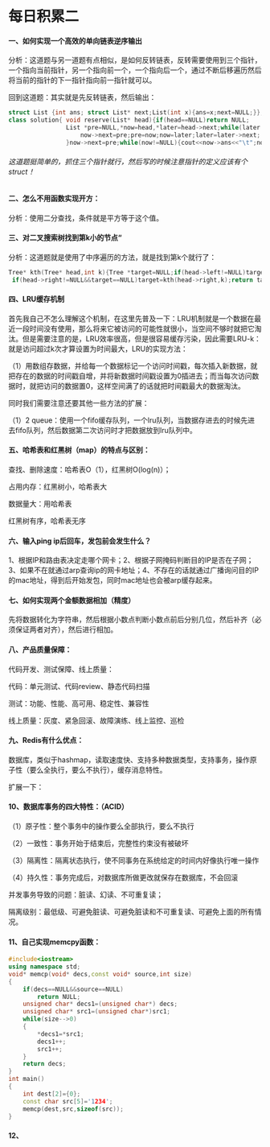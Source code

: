# 每日积累二

#### 一、如何实现一个高效的单向链表逆序输出

分析：这道题与另一道题有点相似，是如何反转链表，反转需要使用到三个指针，一个指向当前指针，另一个指向前一个，一个指向后一个，通过不断后移遍历然后将当前的指针的下一指针指向前一指针就可以。

回到这道题：其实就是先反转链表，然后输出：

```c++
struct List {int ans; struct List* next;List(int x){ans=x;next=NULL;}};
class solution{ void reserve(List* head){if(head==NULL)return NULL;
                List *pre=NULL,*now=head,*later=head->next;while(later!=NULL){
                    now->next=pre;pre=now;now=later;later=later->next;
                }now->next=pre;while(now!=NULL){cout<<now->ans<<"\t";now=now->next;}} }
```

###### 这道题挺简单的，抓住三个指针就行，然后写的时候注意指针的定义应该有个struct！



#### 二、怎么不用函数实现开方：

分析：使用二分查找，条件就是平方等于这个值。



#### 三、对二叉搜索树找到第k小的节点“

分析：这道题就是使用了中序遍历的方法，就是找到第k个就行了：

```c++
Tree* kth(Tree* head,int k){Tree *target=NULL;if(head->left!=NULL)target=kth(head->left,k);if(target==NULL){if(k==1)target=head;k--;}
 if(head->right!=NULL&&target==NULL)target=kth(head->right,k);return target}
```



#### 四、LRU缓存机制

首先我自己不怎么理解这个机制，在这里先普及一下：LRU机制就是一个数据在最近一段时间没有使用，那么将来它被访问的可能性就很小，当空间不够时就把它淘汰。但是需要注意的是，LRU效率很高，但是很容易缓存污染，因此需要LRU-k：就是访问超过k次才算设置为时间最大，LRU的实现方法：

（1）用数组存数据，并给每一个数据标记一个访问时间戳，每次插入新数据，就把存在的数据的时间戳自增，并将新数据时间戳设置为0插进去；而当每次访问数据时，就把访问的数据置0，这样空间满了的话就把时间戳最大的数据淘汰。

同时我们需要注意还要其他一些方法的扩展：

（1）2 queue：使用一个fifo缓存队列，一个lru队列，当数据存进去的时候先进去fifo队列，然后数据第二次访问时才把数据放到lru队列中。

#### 

#### 五、哈希表和红黑树（map）的特点与区别：

查找、删除速度：哈希表O（1），红黑树O(log(n)）；

占用内存：红黑树小，哈希表大

数据量大：用哈希表

红黑树有序，哈希表无序



#### 六、输入ping ip后回车，发包前会发生什么？

1、根据IP和路由表决定走哪个网卡；2、根据子网掩码判断目的IP是否在子网；3、如果不在就通过arp查询ip的网卡地址；4、不存在的话就通过广播询问目的IP的mac地址，得到后开始发包，同时mac地址也会被arp缓存起来。



#### 七、如何实现两个金额数据相加（精度）

先将数据转化为字符串，然后根据小数点判断小数点前后分别几位，然后补齐（必须保证两者对齐），然后进行相加。



#### 八、产品质量保障：

代码开发、测试保障、线上质量：

代码：单元测试、代码review、静态代码扫描

测试：功能、性能、高可用、稳定性、兼容性

线上质量：灰度、紧急回滚、故障演练、线上监控、巡检



#### 九、Redis有什么优点：

数据库，类似于hashmap，读取速度快、支持多种数据类型，支持事务，操作原子性（要么全执行，要么不执行），缓存消息特性。

扩展一下：



#### 10、数据库事务的四大特性：（ACID）

（1）原子性：整个事务中的操作要么全部执行，要么不执行

（2）一致性：事务开始于结束后，完整性约束没有被破坏

（3）隔离性：隔离状态执行，使不同事务在系统给定的时间内好像执行唯一操作

（4）持久性：事务完成后，对数据库所做更改就保存在数据库，不会回滚

并发事务导致的问题：脏读、幻读、不可重复读；

隔离级别：最低级、可避免脏读、可避免脏读和不可重复读、可避免上面的所有情况。



#### 11、自己实现memcpy函数：

```c++
#include<iostream>
using namespace std;
void* memcp(void* decs,const void* source,int size)
{
	if(decs==NULL&&source==NULL)
		return NULL;
	unsigned char* decs1=(unsigned char*) decs;
	unsigned char* src1=(unsigned char*)src1;
	while(size-->0)
	{
		*decs1=*src1;
		decs1++;
		src1++;
	}
	return decs;
}
int main()
{
	int dest[2]={0};
	const char src[5]='1234';
	memcp(dest,src,sizeof(src));
}
```



#### 12、